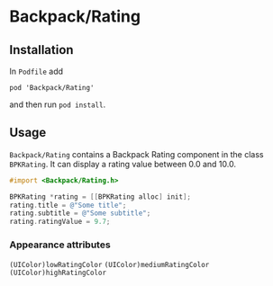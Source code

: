 # Backpack/Rating

## Installation

In `Podfile` add

```
pod 'Backpack/Rating'
```

and then run `pod install`.

## Usage

`Backpack/Rating` contains a Backpack Rating component in the class `BPKRating`. It can display a rating value between 0.0 and 10.0.


```objective-c
#import <Backpack/Rating.h>

BPKRating *rating = [[BPKRating alloc] init];
rating.title = @"Some title";
rating.subtitle = @"Some subtitle";
rating.ratingValue = 9.7;
```

### Appearance attributes
`(UIColor)lowRatingColor`
`(UIColor)mediumRatingColor`
`(UIColor)highRatingColor`
